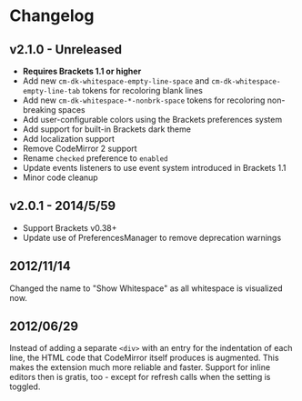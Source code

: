 # Changelog

## v2.1.0 - Unreleased

* **Requires Brackets 1.1 or higher**
* Add new `cm-dk-whitespace-empty-line-space` and `cm-dk-whitespace-empty-line-tab` tokens for recoloring blank lines
* Add new `cm-dk-whitespace-*-nonbrk-space` tokens for recoloring non-breaking spaces
* Add user-configurable colors using the Brackets preferences system
* Add support for built-in Brackets dark theme
* Add localization support
* Remove CodeMirror 2 support
* Rename `checked` preference to `enabled`
* Update events listeners to use event system introduced in Brackets 1.1
* Minor code cleanup

## v2.0.1 - 2014/5/59

* Support Brackets v0.38+
* Update use of PreferencesManager to remove deprecation warnings

## 2012/11/14

Changed the name to "Show Whitespace" as all whitespace is visualized now.

## 2012/06/29

Instead of adding a separate `<div>` with an entry for the indentation of each line, the HTML code that CodeMirror itself produces is augmented. This makes the extension much more reliable and faster. Support for inline editors then is gratis, too - except for refresh calls when the setting is toggled.
